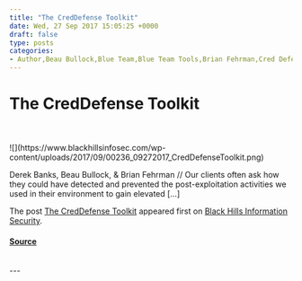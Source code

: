 ```yaml
---
title: "The CredDefense Toolkit"
date: Wed, 27 Sep 2017 15:05:25 +0000
draft: false
type: posts
categories: 
- Author,Beau Bullock,Blue Team,Blue Team Tools,Brian Fehrman,Cred Defense Tool Kit,CredDefense,CredDefense Toolkit,event log consolidation,hardening accounts,kerberoasting,password auditing,password spraying,Pentesting,ResponderGuard
---
```

# The CredDefense Toolkit

<br/>

<br/>
![](https://www.blackhillsinfosec.com/wp-content/uploads/2017/09/00236_09272017_CredDefenseToolkit.png)

Derek Banks, Beau Bullock, & Brian Fehrman // Our clients often ask how they could have detected and prevented the post-exploitation activities we used in their environment to gain elevated \[…\]

The post [The CredDefense Toolkit](https://www.blackhillsinfosec.com/the-creddefense-toolkit/) appeared first on [Black Hills Information Security](https://www.blackhillsinfosec.com).

#### [Source](https://www.blackhillsinfosec.com/the-creddefense-toolkit/)

<br/>
---
